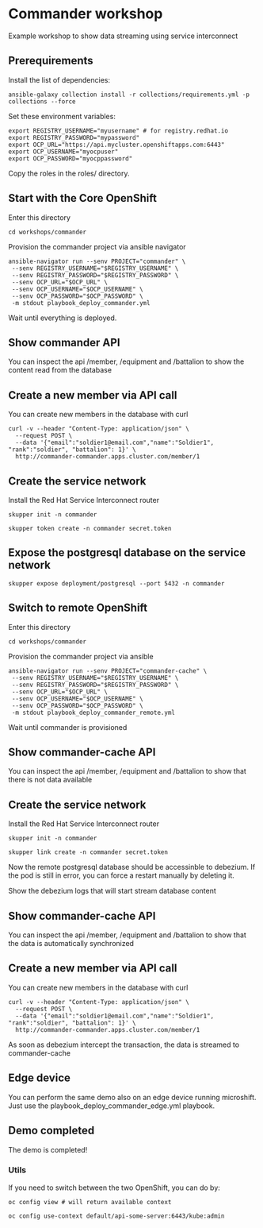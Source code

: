 # Commander workshop

Example workshop to show data streaming using service interconnect

## Prerequirements

Install the list of dependencies:

```
ansible-galaxy collection install -r collections/requirements.yml -p collections --force
```

Set these environment variables:

```
export REGISTRY_USERNAME="myusername" # for registry.redhat.io
export REGISTRY_PASSWORD="mypassword"
export OCP_URL="https://api.mycluster.openshiftapps.com:6443"
export OCP_USERNAME="myocpuser"
export OCP_PASSWORD="myocppassword"
```

Copy the roles in the roles/ directory.

## Start with the Core OpenShift

Enter this directory

```
cd workshops/commander
```

Provision the commander project via ansible navigator

```
ansible-navigator run --senv PROJECT="commander" \
 --senv REGISTRY_USERNAME="$REGISTRY_USERNAME" \
 --senv REGISTRY_PASSWORD="$REGISTRY_PASSWORD" \
 --senv OCP_URL="$OCP_URL" \
 --senv OCP_USERNAME="$OCP_USERNAME" \
 --senv OCP_PASSWORD="$OCP_PASSWORD" \
 -m stdout playbook_deploy_commander.yml
```

Wait until everything is deployed.

## Show commander API

You can inspect the api /member, /equipment and /battalion to show the content
read from the database

## Create a new member via API call

You can create new members in the database with curl

```
curl -v --header "Content-Type: application/json" \
  --request POST \
  --data '{"email":"soldier1@email.com","name":"Soldier1", "rank":"soldier", "battalion": 1}' \
  http://commander-commander.apps.cluster.com/member/1
```

## Create the service network

Install the Red Hat Service Interconnect router

```
skupper init -n commander

skupper token create -n commander secret.token
```

## Expose the postgresql database on the service network

```
skupper expose deployment/postgresql --port 5432 -n commander
```

## Switch to remote OpenShift

Enter this directory

```
cd workshops/commander
```

Provision the commander project via ansible

```
ansible-navigator run --senv PROJECT="commander-cache" \
 --senv REGISTRY_USERNAME="$REGISTRY_USERNAME" \
 --senv REGISTRY_PASSWORD="$REGISTRY_PASSWORD" \
 --senv OCP_URL="$OCP_URL" \
 --senv OCP_USERNAME="$OCP_USERNAME" \
 --senv OCP_PASSWORD="$OCP_PASSWORD" \
 -m stdout playbook_deploy_commander_remote.yml
```

Wait until commander is provisioned

## Show commander-cache API

You can inspect the api /member, /equipment and /battalion to show that there is not data available

## Create the service network

Install the Red Hat Service Interconnect router

```
skupper init -n commander

skupper link create -n commander secret.token
```

Now the remote postgresql database should be accessinble to debezium.
If the pod is still in error, you can force a restart manually by deleting it.

Show the debezium logs that will start stream database content

## Show commander-cache API

You can inspect the api /member, /equipment and /battalion to show that the data
is automatically synchronized

## Create a new member via API call

You can create new members in the database with curl

```
curl -v --header "Content-Type: application/json" \
  --request POST \
  --data '{"email":"soldier1@email.com","name":"Soldier1", "rank":"soldier", "battalion": 1}' \
  http://commander-commander.apps.cluster.com/member/1
```

As soon as debezium intercept the transaction, the data is streamed to commander-cache

## Edge device

You can perform the same demo also on an edge device running microshift. Just use the playbook_deploy_commander_edge.yml playbook.

## Demo completed

The demo is completed!

### Utils

If you need to switch between the two OpenShift, you can do by:

```
oc config view # will return available context

oc config use-context default/api-some-server:6443/kube:admin
```